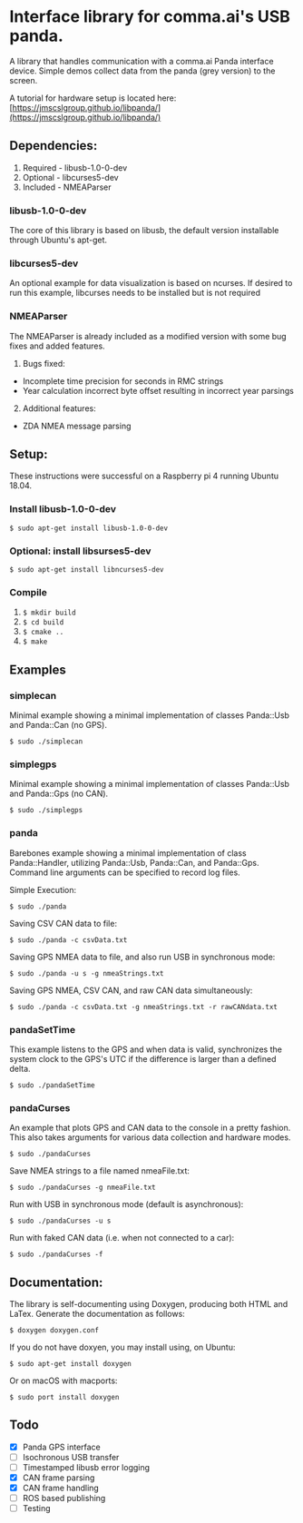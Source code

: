 # Interface library for comma.ai's USB panda.

A library that handles communication with a comma.ai Panda interface device.  Simple demos collect data from the panda (grey version) to the screen.

A tutorial for hardware setup is located here:
[https://jmscslgroup.github.io/libpanda/](https://jmscslgroup.github.io/libpanda/)

## Dependencies:
1. Required - libusb-1.0-0-dev
2. Optional - libcurses5-dev
3. Included - NMEAParser

### libusb-1.0-0-dev
The core of this library is based on libusb, the default version installable through Ubuntu's apt-get.

### libcurses5-dev
An optional example for data visualization is based on ncurses.  If desired to run this example, libcurses needs to be installed but is not required

### NMEAParser
The NMEAParser is already included as a modified version with some bug fixes and added features.
1. Bugs fixed:
* Incomplete time precision for seconds in RMC strings
* Year calculation incorrect byte offset resulting in incorrect year parsings
2. Additional features:
* ZDA NMEA message parsing

## Setup:
These instructions were successful on a Raspberry pi 4 running Ubuntu 18.04.
### Install libusb-1.0-0-dev
`$ sudo apt-get install libusb-1.0-0-dev`

### Optional: install libsurses5-dev
`$ sudo apt-get install libncurses5-dev`

### Compile
1. `$ mkdir build`
2. `$ cd build`
3. `$ cmake ..`
4. `$ make`

## Examples
### simplecan
Minimal example showing a minimal implementation of classes Panda::Usb and Panda::Can (no GPS).

`$ sudo ./simplecan`

### simplegps
Minimal example showing a minimal implementation of classes Panda::Usb and Panda::Gps (no CAN).

`$ sudo ./simplegps`

### panda
Barebones example showing a minimal implementation of class Panda::Handler, utilizing Panda::Usb, Panda::Can, and Panda::Gps.  Command line arguments can be specified to record log files.

Simple Execution:

`$ sudo ./panda`

Saving CSV CAN data to file:

`$ sudo ./panda -c csvData.txt`

Saving GPS NMEA data to file, and also run USB in synchronous mode:

`$ sudo ./panda -u s -g nmeaStrings.txt`

Saving GPS NMEA, CSV CAN, and raw CAN data simultaneously:

`$ sudo ./panda -c csvData.txt -g nmeaStrings.txt -r rawCANdata.txt`

### pandaSetTime
This example listens to the GPS and when data is valid, synchronizes the system clock to the GPS's UTC if the difference is larger than a defined delta.

`$ sudo ./pandaSetTime`

### pandaCurses
An example that plots GPS and CAN data to the console in a pretty fashion.  This also takes arguments for various data collection and hardware modes.

`$ sudo ./pandaCurses`

Save NMEA strings to a file named nmeaFile.txt:

`$ sudo ./pandaCurses -g nmeaFile.txt`

Run with USB in synchronous mode (default is asynchronous):

`$ sudo ./pandaCurses -u s`

Run with faked CAN data (i.e. when not connected to a car):

`$ sudo ./pandaCurses -f`

## Documentation:
The library is self-documenting using Doxygen, producing both HTML and LaTex.  Generate the documentation as follows:

`$ doxygen doxygen.conf`

If you do not have doxyen, you may install using, on Ubuntu:

`$ sudo apt-get install doxygen`

Or on macOS with macports:

`$ sudo port install doxygen`

## Todo
- [x] Panda GPS interface
- [ ] Isochronous USB transfer
- [ ] Timestamped libusb error logging
- [x] CAN frame parsing
- [x] CAN frame handling
- [ ] ROS based publishing
- [ ] Testing
